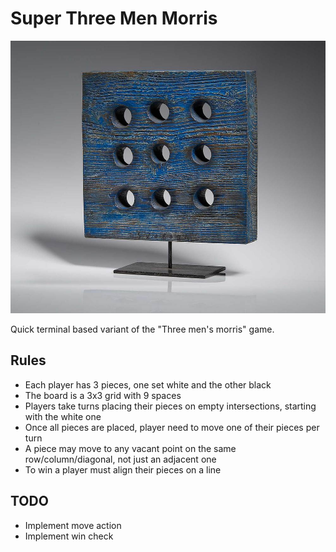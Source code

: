 # Super Three Men Morris

![morris-banner.jpg](/morris-banner.jpg)

Quick terminal based variant of the "Three men's morris" game.

## Rules

* Each player has 3 pieces, one set white and the other black
* The board is a 3x3 grid with 9 spaces
* Players take turns placing their pieces on empty intersections, starting with the white one
* Once all pieces are placed, player need to move one of their pieces per turn
* A piece may move to any vacant point on the same row/column/diagonal, not just an adjacent one
* To win a player must align their pieces on a line

## TODO

* Implement move action
* Implement win check